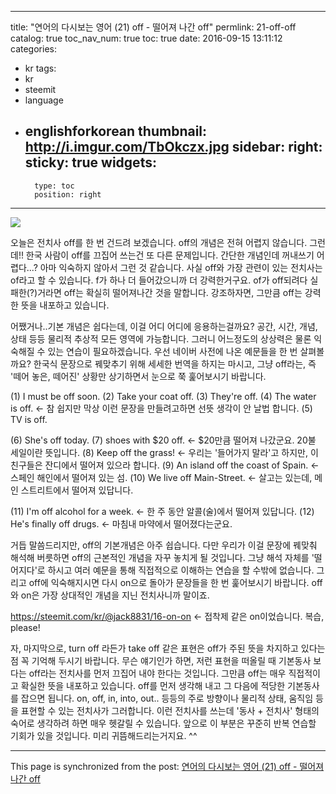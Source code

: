 
---
title: "연어의 다시보는 영어 (21) off - 떨어져 나간 off"
permlink: 21-off-off
catalog: true
toc_nav_num: true
toc: true
date: 2016-09-15 13:11:12
categories:
- kr
tags:
- kr
- steemit
- language
- englishforkorean
thumbnail: http://i.imgur.com/TbOkczx.jpg
sidebar:
    right:
        sticky: true
widgets:
    -
        type: toc
        position: right
---


![](http://i.imgur.com/TbOkczx.jpg)

오늘은 전치사 off를 한 번 건드려 보겠습니다. off의 개념은 전혀 어렵지 않습니다. 그런데!! 한국 사람이 off를 끄집어 쓰는건 또 다른 문제입니다. 간단한 개념인데 꺼내쓰기 어렵다...? 아마 익숙하지 않아서 그런 것 같습니다. 사실 off와 가장 관련이 있는 전치사는 of라고 할 수 있습니다. f가 하나 더 들어갔으니까 더 강력한거구요. of가 off되려다 실패한(?)거라면 off는 확실히 떨어져나간 것을 말합니다. 강조하자면, 그만큼 off는 강력한 뜻을 내포하고 있습니다.

어쨌거나..기본 개념은 쉽다는데, 이걸 어디 어디에 응용하는걸까요? 공간, 시간, 개념, 상태 등등 물리적 추상적 모든 영역에 가능합니다. 그러니 어느정도의 상상력은 물론 익숙해질 수 있는 연습이 필요하겠습니다. 우선 네이버 사전에 나온 예문들을 한 번 살펴볼까요? 한국식 문장으로 꿰맞추기 위해 세세한 번역을 하지는 마시고, 그냥 off라는, 즉 '떼어 놓은, 떼어진' 상황만 상기하면서 눈으로 쭉 훑어보시기 바랍니다.

(1) I must be off soon.
(2) Take your coat off.
(3) They're off.
(4) The water is off. <- 참 쉽지만 막상 이런 문장을 만들려고하면 선뜻 생각이 안 날법 합니다.
(5) TV is off.

(6) She's off today. 
(7) shoes with $20 off. <- $20만큼 떨어져 나갔군요. 20불 세일이란 뜻입니다.
(8) Keep off the grass! <- 우리는 '들어가지 말라'고 하지만, 이 친구들은 잔디에서 떨어져 있으라 합니다.
(9) An island off the coast of Spain. <- 스페인 해인에서 떨어져 있는 섬.
(10) We live off Main-Street. <- 살고는 있는데, 메인 스트리트에서 떨어져 있답니다.

(11) I'm off alcohol for a week. <- 한 주 동안 알콜(술)에서 떨어져 있답니다.
(12) He's finally off drugs. <- 마침내 마약에서 떨어졌다는군요.

거듭 말씀드리지만, off의 기본개념은 아주 쉽습니다. 다만 우리가 이걸 문장에 꿰맞춰 해석해 버릇하면 off의 근본적인 개념을 자꾸 놓치게 될 것입니다. 그냥 해석 자체를 '떨어지다'로 하시고 여러 예문을 통해 직접적으로 이해하는 연습을 할 수밖에 없습니다. 그리고 off에 익숙해지시면 다시 on으로 돌아가 문장들을 한 번 훑어보시기 바랍니다. off와 on은 가장 상대적인 개념을 지닌 전치사니까 말이죠.

https://steemit.com/kr/@jack8831/16-on-on <- 접착제 같은 on이었습니다. 복습, please!

자, 마지막으로, turn off 라든가 take off 같은 표현은 off가 주된 뜻을 차지하고 있다는 점 꼭 기억해 두시기 바랍니다. 무슨 얘기인가 하면, 저런 표현을 떠올릴 때 기본동사 보다는 off라는 전치사를 먼저 끄집어 내야 한다는 것입니다. 그만큼 off는 매우 직접적이고 확실한 뜻을 내포하고 있습니다. off를 먼저 생각해 내고 그 다음에 적당한 기본동사를 잡으면 됩니다. on, off, in, into, out.. 등등의 주로 방향이나 물리적 상태, 움직임 등을 표현할 수 있는 전치사가 그러합니다. 이런 전치사를 쓰는데 '동사 + 전치사' 형태의 숙어로 생각하려 하면 매우 헷갈릴 수 있습니다. 앞으로 이 부분은 꾸준히 반복 연습할 기회가 있을 것입니다. 미리 귀뜸해드리는거지요. ^^

- - -

This page is synchronized from the post: [연어의 다시보는 영어 (21) off - 떨어져 나간 off](https://steemit.com/@jack8831/21-off-off)
